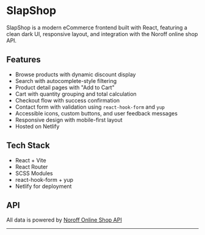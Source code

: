 # SlapShop

SlapShop is a modern eCommerce frontend built with React, featuring a clean dark UI, responsive layout, and integration with the Noroff online shop API.

## Features

- Browse products with dynamic discount display
- Search with autocomplete-style filtering
- Product detail pages with "Add to Cart"
- Cart with quantity grouping and total calculation
- Checkout flow with success confirmation
- Contact form with validation using `react-hook-form` and `yup`
- Accessible icons, custom buttons, and user feedback messages
- Responsive design with mobile-first layout
- Hosted on Netlify

## Tech Stack

- React + Vite
- React Router
- SCSS Modules
- react-hook-form + yup
- Netlify for deployment

## API

All data is powered by [Noroff Online Shop API](https://v2.api.noroff.dev/online-shop)

---
